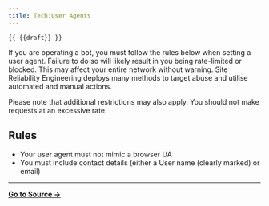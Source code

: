 ```yaml
---
title: Tech:User Agents
---
```


`{{ {{draft}} }}`

If you are operating a bot, you must follow the rules below when setting a user agent. Failure to do so will likely result in you being rate-limited or blocked. This may affect your entire network without warning. Site Reliability Engineering deploys many methods to target abuse and utilise automated and manual actions.

Please note that additional restrictions may also apply. You should not make requests at an excessive rate.

## Rules 

* Your user agent must not mimic a browser UA
* You must include contact details (either a User name (clearly marked) or email)

----
**[Go to Source &rarr;](https://meta.miraheze.org/wiki/Tech:User_Agents)**